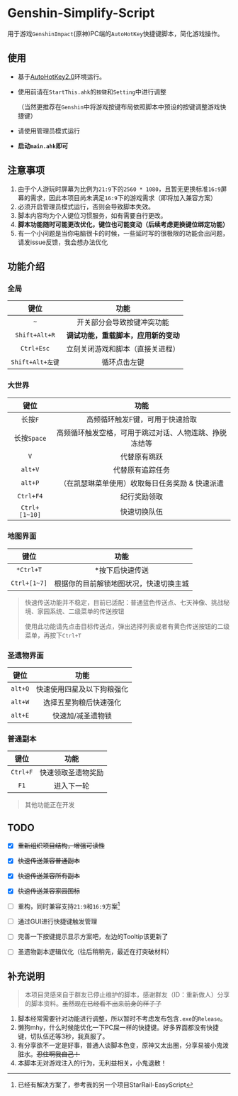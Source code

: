 # Genshin-Simplify-Script
用于游戏`GenshinImpact`(原神)PC端的`AutoHotKey`快捷键脚本，简化游戏操作。

## 使用
- 基于[AutoHotKey2.0](https://www.autohotkey.com/)环境运行。
- 使用前请在`StartThis.ahk`的`按键`和`Setting`中进行调整
  
  （当然更推荐在`Genshin`中将游戏按键布局依照脚本中预设的按键调整游戏快捷键）
- 请使用管理员模式运行
- **启动`main.ahk`即可**

## 注意事项
1. 由于个人游玩时屏幕为比例为`21:9`下的`2560 * 1080`，且暂无更换标准`16:9`屏幕的需求，因此本项目尚未满足`16:9`下的游戏需求（即将加入兼容方案）<br>
2. 必须开启管理员模式运行，否则会导致脚本失效。
3. 脚本内容均为个人键位习惯服务，如有需要自行更改。
4. **脚本功能随时可能更改优化，键位也可能变动（后续考虑更换键位绑定功能）**
5. 有一个小问题是当你电脑很卡的时候，一些延时写的很极限的功能会出问题，请发issue反馈，我会想办法优化

## 功能介绍

### 全局
|       键位       |                 功能                 |
| :--------------: | :----------------------------------: |
|       `~`        |      开关部分会导致按键冲突功能      |
|  `Shift+Alt+R`   | **调试功能，重载脚本，应用新的变动** |
|    `Ctrl+Esc`    |   立刻关闭游戏和脚本（直接关进程）   |
| `Shift+Alt+左键` |             循环点击左键             |

### 大世界
|     键位      |                          功能                          |
| :-----------: | :----------------------------------------------------: |
|    长按`F`    |            高频循环触发F键，可用于快速拾取             |
|  长按`Space`  | 高频循环触发空格，可用于跳过对话、人物连跳、挣脱冻结等 |
|      `V`      |                      代替原有跳跃                      |
|    `alt+V`    |                    代替原有追踪任务                    |
|    `alt+P`    |    （在凯瑟琳菜单使用）收取每日任务奖励 & 快速派遣     |
|   `Ctrl+F4`   |                      纪行奖励领取                      |
| `Ctrl+[1~10]` |                      快速切换队伍                      |



### 地图界面
|     键位     |                  功能                  |
| :----------: | :------------------------------------: |
|  `*Ctrl+T`   |            *按下后快速传送             |
| `Ctrl+[1~7]` | 根据你的目前解锁地图状况，快速切换主城 |

> 快速传送功能并不稳定，目前已适配：普通蓝色传送点、七天神像、挑战秘境、家园系统、二级菜单的传送按钮
>
> 使用此功能请先点击目标传送点，弹出选择列表或者有黄色传送按钮的二级菜单，再按下`Ctrl+T`

### 圣遗物界面
|  键位   |            功能            |
| :-----: | :------------------------: |
| `alt+Q` | 快速使用四星及以下狗粮强化 |
| `alt+W` |   选择五星狗粮后快速强化   |
| `alt+E` |     快速加/减圣遗物锁      |

### 普通副本
|   键位   |        功能        |
| :------: | :----------------: |
| `Ctrl+F` | 快速领取圣遗物奖励 |
|   `F1`   |     进入下一轮     |


> 其他功能正在开发


## TODO
- [x] ~~重新组织项目结构，增强可读性~~
- [x] ~~快速传送兼容普通副本~~
- [x] ~~快速传送兼容所有副本~~
- [x] ~~快速传送兼容家园图标~~
- [ ] 重构，同时兼容支持`21:9`和`16:9`方案[^1]
- [ ] 通过GUI进行快捷键触发管理
- [ ] 完善一下按键提示显示方案吧，左边的Tooltip该更新了
- [ ] 圣遗物副本逻辑优化（往后稍稍先，最近在打突破材料）


[^1]: 已经有解决方案了，参考我的另一个项目StarRail-EasyScript

## 补充说明

> 本项目灵感来自于群友已停止维护的脚本，感谢群友（ID：重新做人）分享的脚本资料。~~虽然现在已经看不出来前身的样子了~~

1. 脚本经常需要针对功能进行调整，所以暂时不考虑发布包含`.exe`的`Release`。
2. 懒狗mhy，什么时候能优化一下PC屎一样的快捷键。好多界面都没有快捷键，切队伍还等3秒，我真服了。
3. 有分享欲不一定是好事，普通人谈脚本色变，原神又太出圈，分享易被小鬼泼脏水。~~忍住啊我自己！~~
4. 本脚本无对游戏注入的行为，无利益相关，小鬼退散！